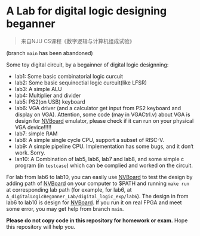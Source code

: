 # A Lab for digital logic designing beganner

> 来自NJU CS课程《数字逻辑与计算机组成试验》

(branch `main` has been abandoned)

Some toy digital circuit, by a begainner of digital logic designning:
- lab1: Some basic combinatorial logic curcuit
- lab2: Some basic sequinoctial logic curcuit(like LFSR)
- lab3: A simple ALU
- lab4: Multiplier and divider
- lab5: PS2(on USB) keyboard
- lab6: VGA driver (and a calculator get input from PS2 keyboard and display on VGA). Attention, some code (may in VGACtrl.v) about VGA is design for [NVBoard](https://github.com/NJU-ProjectN/nvboard) emulator, please check if it can run on your physical VGA device!!!!!
- lab7: simple RAM
- lab8: A simple single cycle CPU, support a subset of RISC-V.
- lab9: A simple pipeline CPU. Implementation has some bugs, and it don‘t work. Sorry.
- lan10: A Combination of lab5, lab6, lab7 and lab8, and some simple c program (in `testcase`) which can be complied and worked on the circuit.

For lab from lab6 to lab10, you can easily use [NVBoard](https://github.com/NJU-ProjectN/nvboard) to test the design by adding path of [NVBoard](https://github.com/NJU-ProjectN/nvboard) on your computer to $PATH and running `make run` at corresponding lab path (for example, for lab6, at `A_digitalLogicBeganner_Lab/digital_logic_exp/lab6`).
The design in from lab6 to lab10 is design for [NVBoard](https://github.com/NJU-ProjectN/nvboard). If you run it on real FPGA and meet some error, you may get help from branch `main`.

**Please do not copy code in this repository for homework or exam.** Hope this repository will help you.
